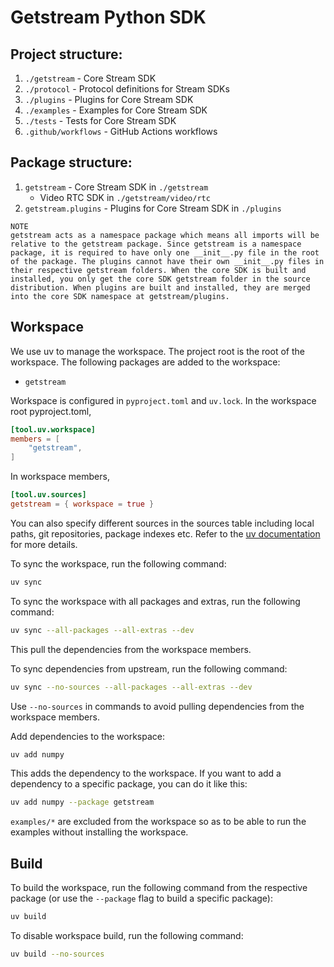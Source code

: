 # Getstream Python SDK

## Project structure:

1. `./getstream` - Core Stream SDK
2. `./protocol` - Protocol definitions for Stream SDKs
3. `./plugins` - Plugins for Core Stream SDK
4. `./examples` - Examples for Core Stream SDK
5. `./tests` - Tests for Core Stream SDK
6. `.github/workflows` - GitHub Actions workflows


## Package structure:

1. `getstream` - Core Stream SDK in `./getstream`
    - Video RTC SDK in `./getstream/video/rtc`
2. `getstream.plugins` - Plugins for Core Stream SDK in `./plugins`


```
NOTE
getstream acts as a namespace package which means all imports will be relative to the getstream package. Since getstream is a namespace package, it is required to have only one __init__.py file in the root of the package. The plugins cannot have their own __init__.py files in their respective getstream folders. When the core SDK is built and installed, you only get the core SDK getstream folder in the source distribution. When plugins are built and installed, they are merged into the core SDK namespace at getstream/plugins.
```

## Workspace

We use uv to manage the workspace. The project root is the root of the workspace. The following packages are added to the workspace:
- `getstream`

Workspace is configured in `pyproject.toml` and `uv.lock`.
In the workspace root pyproject.toml,
```toml
[tool.uv.workspace]
members = [
    "getstream",
]
```

In workspace members,
```toml
[tool.uv.sources]
getstream = { workspace = true }
```
You can also specify different sources in the sources table including local paths, git repositories, package indexes etc. Refer to the [uv documentation](https://docs.astral.sh/uv/concepts/projects/dependencies/#dependency-sources) for more details.

To sync the workspace, run the following command:

```bash
uv sync
```

To sync the workspace with all packages and extras, run the following command:
```bash
uv sync --all-packages --all-extras --dev
```

This pull the dependencies from the workspace members.

To sync dependencies from upstream, run the following command:

```bash
uv sync --no-sources --all-packages --all-extras --dev
```
Use `--no-sources` in commands to avoid pulling dependencies from the workspace members.


Add dependencies to the workspace:

```bash
uv add numpy
```
This adds the dependency to the workspace. If you want to add a dependency to a specific package, you can do it like this:

```bash
uv add numpy --package getstream
```

`examples/*` are excluded from the workspace so as to be able to run the examples without installing the workspace.

## Build

To build the workspace, run the following command from the respective package (or use the `--package` flag to build a specific package):

```bash
uv build
```

To disable workspace build, run the following command:

```bash
uv build --no-sources
```
